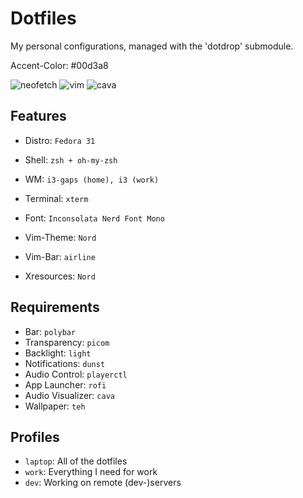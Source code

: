 Dotfiles
========

My personal configurations, managed with the 'dotdrop' submodule.

Accent-Color: #00d3a8

![neofetch](https://i.imgur.com/vvGbeeL.png)
![vim](https://i.imgur.com/m6NoNJE.png)
![cava](https://i.imgur.com/GWsLaU8.png)

## Features
+ Distro: `Fedora 31`
+ Shell: `zsh + oh-my-zsh`
+ WM: `i3-gaps (home), i3 (work)`
+ Terminal: `xterm`
+ Font: `Inconsolata Nerd Font Mono`

+ Vim-Theme: `Nord`
+ Vim-Bar: `airline`
+ Xresources: `Nord`

## Requirements
+ Bar: `polybar`
+ Transparency: `picom`
+ Backlight: `light`
+ Notifications: `dunst`
+ Audio Control: `playerctl`
+ App Launcher: `rofi`
+ Audio Visualizer: `cava`
+ Wallpaper: `teh`

## Profiles
+ `laptop`: All of the dotfiles
+ `work`: Everything I need for work
+ `dev`: Working on remote (dev-)servers
